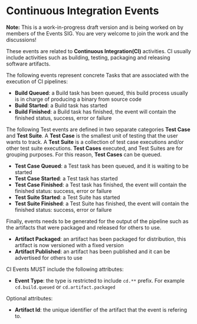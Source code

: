 # Continuous Integration Events

__Note:__ This is a work-in-progress draft version and is being worked on by members of the Events SIG. You are very welcome to join the work and the discussions!

These events are related to **Continuous Integration(CI)** activities. CI usually include activities such as building, testing, packaging and releasing software artifacts. 

The following events represent concrete Tasks that are associated with the execution of CI pipelines:

- **Build Queued**: a Build task has been queued, this build process usually is in charge of producing a binary from source code
- **Build Started**: a Build task has started 
- **Build Finished**: a Build task has finished, the event will contain the finished status, success, error or failure

The following Test events are defined in two separate categories **Test Case** and **Test Suite**. A **Test Case** is the smallest unit of testing that the user wants to track. A **Test Suite** is a collection of test case executions and/or other test suite executions. **Test Cases** executed, and Test Suites are for grouping purposes. For this reason, **Test Cases** can be queued. 

- **Test Case Queued**: a Test task has been queued, and it is waiting to be started
- **Test Case Started**: a Test task has started
- **Test Case Finished**: a Test task has finished, the event will contain the finished status: success, error or failure
- **Test Suite Started**: a Test Suite has started
- **Test Suite Finished**: a Test Suite has finished, the event will contain the finished status: success, error or failure

Finally, events needs to be generated for the output of the pipeline such as the artifacts that were packaged and released for others to use. 

- **Artifact Packaged**: an artifact has been packaged for distribution, this artifact is now versioned with a fixed version
- **Artifact Published**: an artifact has been published and it can be advertised for others to use

CI Events MUST include the following attributes:
 - **Event Type**: the type is restricted to include `cd.**` prefix. For example `cd.build.queued` or `cd.artifact.packaged`

Optional attributes: 
 - **Artifact Id**: the unique identifier of the artifact that the event is refering to. 
